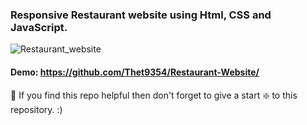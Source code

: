 ### Responsive Restaurant website using Html, CSS and JavaScript.

![Restaurant_website](https://github.com/codersgyan/Responsive-restaurant-website/blob/master/restaurant-webpage.jpg)


#### Demo: https://github.com/Thet9354/Restaurant-Website/


🙏 If you find this repo helpful then don't forget to give a start ❇️  to this repository. :)

